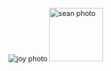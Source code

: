 
![joy photo](https://github.com/user-attachments/assets/995b33c4-d4d2-4bf3-b6c1-012a15a4d62f)
<img width="107" alt="sean photo" src="https://github.com/user-attachments/assets/3737671e-2a3a-43e5-a9f4-d75a941fd58c">
